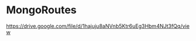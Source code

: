 # MongoRoutes


<!-- Walk through video -->

https://drive.google.com/file/d/1hajuju8aNVnb5Ktr6uEg3Hbm4NJt3fQq/view


